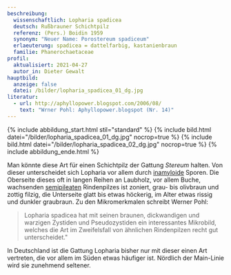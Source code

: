 ```yaml
---
beschreibung:
  wissenschaftlich: Lopharia spadicea
  deutsch: Rußbrauner Schichtpilz
  referenz: (Pers.) Boidin 1959
  synonym: "Neuer Name: Porostereum spadiceum"
  erlaeuterung: spadicea = dattelfarbig, kastanienbraun
  familie: Phanerochaetaceae
profil:
  aktualisiert: 2021-04-27
  autor_in: Dieter Gewalt
hauptbild:
  anzeige: false
  datei: /bilder/lopharia_spadicea_01_dg.jpg
literatur:
  - url: http://aphyllopower.blogspot.com/2006/08/
    text: "Wrner Pohl: Aphyllopower.blogspot (Nr. 14)"
---
```

{% include abbildung_start.html stil="standard" %}
{% include bild.html datei="/bilder/lopharia_spadicea_01_dg.jpg" nocrop=true %}
{% include bild.html datei="/bilder/lopharia_spadicea_02_dg.jpg" nocrop=true %}
{% include abbildung_ende.html %}

Man könnte diese Art für einen Schichtpilz der Gattung *Stereum* halten. Von dieser unterscheidet sich Lopharia vor allem durch [inamyloide](inamyloid "Glossar") Sporen. Die Oberseite dieses oft in langen Reihen an Laubholz, vor allem Buche, wachsenden [semipileaten](semipileat "Glossar") Rindenpilzes ist zoniert, grau- bis olivbraun und zottig filzig, die Unterseite glatt bis etwas höckerig, im Alter etwas rissig und dunkler graubraun. Zu den Mikromerkmalen schreibt Werner Pohl: 

> Lopharia spadicea hat mit seinen braunen, dickwandigen und warzigen Zystiden und Pseudozystiden ein interessantes Mikrobild, welches die Art im Zweifelsfall von ähnlichen Rindenpilzen recht gut unterscheidet."

In  Deutschland ist die Gattung Lopharia bisher nur mit dieser einen Art vertreten, die vor allem im Süden etwas häufiger ist. Nördlich der Main-Linie wird sie zunehmend seltener.